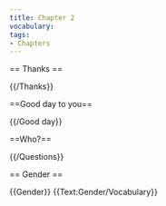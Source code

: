 ```yaml
---
title: Chapter 2
vocabulary:
tags:
- Chapters
---
```


== Thanks ==

{{/Thanks}}

==Good day to you==

{{/Good day}}

==Who?==

{{/Questions}}

== Gender ==

{{Gender}}
{{Text:Gender/Vocabulary}}

